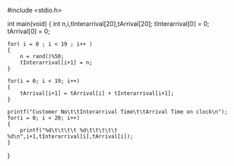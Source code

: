 #include <stdio.h>

int main(void)
{
	int n,i,tInterarrival[20],tArrival[20];
	tInterarrival[0] = 0;
	tArrival[0] = 0;

	for( i = 0 ; i < 19 ; i++ )
	{
		n = rand()%50;
		tInterarrival[i+1] = n;
	}

	for(i = 0; i < 19; i++)
	{
		tArrival[i+1] = tArrival[i] + tInterarrival[i+1];
	}

	printf("Customer No\t\tInterarrival Time\t\tArrival Time on clock\n");
	for(i = 0; i < 20; i++)
	{
		printf("%d\t\t\t\t %d\t\t\t\t\t %d\n",i+1,tInterarrival[i],tArrival[i]);
	}

}
